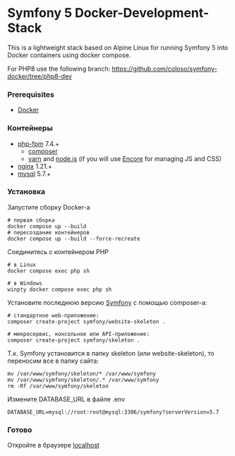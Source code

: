 # Symfony 5 Docker-Development-Stack
This is a lightweight stack based on Alpine Linux for running Symfony 5 into Docker containers using docker compose.

<!-- [![Build Status](https://travis-ci.com/coloso/symfony-docker.svg?branch=master)](https://travis-ci.org/coloso/symfony-docker) -->

For PHP8 use the following branch: https://github.com/coloso/symfony-docker/tree/php8-dev  

### Prerequisites
* [Docker](https://www.docker.com/)

### Контейнеры
 - [php-fpm](https://hub.docker.com/_/php) 7.4.+
    - [composer](https://getcomposer.org/) 
    - [yarn](https://yarnpkg.com/lang/en/) and [node.js](https://nodejs.org/en/) (if you will use [Encore](https://symfony.com/doc/current/frontend/encore/installation.html) for managing JS and CSS)
 - [nginx](https://hub.docker.com/_/nginx) 1.21.+
 - [mysql](https://hub.docker.com/_/mysql/) 5.7.+

### Установка

Запустите сборку Docker-а
```shell
# первая сборка
docker compose up --build
# пересоздание контейнеров 
docker compose up --build --force-recreate
```

Соединитесь с контейнером PHP
```shell
# в Linux
docker compose exec php sh

# в Windows 
winpty docker compose exec php sh
```

Установите последнюю версию [Symfony](http://symfony.com/doc/current/setup.html) с помощью composer-а:
```shell
# стандартное web-приложение: 
composer create-project symfony/website-skeleton .

# микросервис, консольное или API-приложение:
composer create-project symfony/skeleton .
```

Т.к. Symfony установится в папку skeleton (или website-skeleton), то переносим все в папку сайта:
```shell
mv /var/www/symfony/skeleton/* /var/www/symfony
mv /var/www/symfony/skeleton/.* /var/www/symfony
rm -Rf /var/www/symfony/skeleton
```

Измените DATABASE_URL в файле .env 
```
DATABASE_URL=mysql://root:root@mysql:3306/symfony?serverVersion=5.7
```

### Готово
Откройте в браузере [localhost](http://localhost/)
